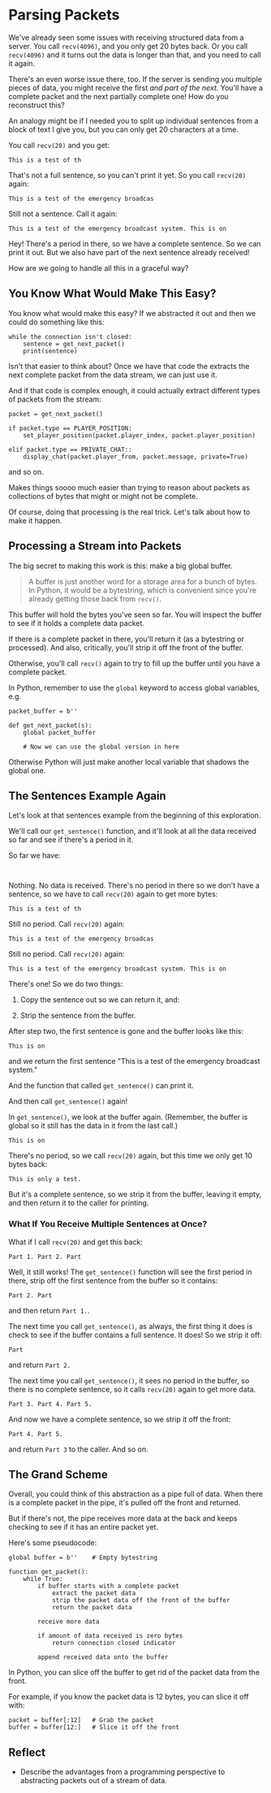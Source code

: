 # Parsing Packets

We've already seen some issues with receiving structured data from a
server. You call `recv(4096)`, and you only get 20 bytes back. Or you
call `recv(4096)` and it turns out the data is longer than that, and you
need to call it again.

There's an even worse issue there, too. If the server is sending you
multiple pieces of data, you might receive the first _and part of the
next_. You'll have a complete packet and the next partially complete
one! How do you reconstruct this?

An analogy might be if I needed you to split up individual sentences
from a block of text I give you, but you can only get 20 characters at a
time.

You call `recv(20)` and you get:

```
This is a test of th
```

That's not a full sentence, so you can't print it yet. So you call
`recv(20)` again:

```
This is a test of the emergency broadcas
```

Still not a sentence. Call it again:

```
This is a test of the emergency broadcast system. This is on
```

Hey! There's a period in there, so we have a complete sentence. So we
can print it out. But we also have part of the next sentence already
received!

How are we going to handle all this in a graceful way?

## You Know What Would Make This Easy?

You know what would make this easy? If we abstracted it out and then we
could do something like this:

```
while the connection isn't closed:
    sentence = get_next_packet()
    print(sentence)
```

Isn't that easier to think about? Once we have that code the extracts
the next complete packet from the data stream, we can just use it.

And if that code is complex enough, it could actually extract different
types of packets from the stream:

```
packet = get_next_packet()

if packet.type == PLAYER_POSITION:
    set_player_position(packet.player_index, packet.player_position)

elif packet.type == PRIVATE_CHAT::
    display_chat(packet.player_from, packet.message, private=True)
```

and so on.

Makes things soooo much easier than trying to reason about packets as
collections of bytes that might or might not be complete.

Of course, doing that processing is the real trick. Let's talk about how
to make it happen.

## Processing a Stream into Packets

The big secret to making this work is this: make a big global buffer.

> A buffer is just another word for a storage area for a bunch of bytes.
> In Python, it would be a bytestring, which is convenient since you're
> already getting those back from `recv()`.

This buffer will hold the bytes you've seen so far. You will inspect the
buffer to see if it holds a complete data packet.

If there is a complete packet in there, you'll return it (as a
bytestring or processed). And also, critically, you'll strip it off the
front of the buffer.

Otherwise, you'll call `recv()` again to try to fill up the buffer until
you have a complete packet.

In Python, remember to use the `global` keyword to access global
variables, e.g.

```
packet_buffer = b''

def get_next_packet(s):
    global packet_buffer

    # Now we can use the global version in here
```

Otherwise Python will just make another local variable that shadows the
global one.

## The Sentences Example Again

Let's look at that sentences example from the beginning of this
exploration.

We'll call our `get_sentence()` function, and it'll look at all the data
received so far and see if there's a period in it.

So far we have:

```
  
```

Nothing. No data is received. There's no period in there so we don't
have a sentence, so we have to call `recv(20)` again to get more bytes:

```
This is a test of th
```

Still no period. Call `recv(20)` again:

```
This is a test of the emergency broadcas
```

Still no period. Call `recv(20)` again:

```
This is a test of the emergency broadcast system. This is on
```

There's one! So we do two things:

1. Copy the sentence out so we can return it, and:

2. Strip the sentence from the buffer.

After step two, the first sentence is gone and the buffer looks like
this:

```
This is on
```

and we return the first sentence "This is a test of the emergency
broadcast system."

And the function that called `get_sentence()` can print it.

And then call `get_sentence()` again!

In `get_sentence()`, we look at the buffer again. (Remember, the buffer
is global so it still has the data in it from the last call.)

```
This is on
```

There's no period, so we call `recv(20)` again, but this time we only
get 10 bytes back:

```
This is only a test.
```

But it's a complete sentence, so we strip it from the buffer, leaving it
empty, and then return it to the caller for printing.

### What If You Receive Multiple Sentences at Once?

What if I call `recv(20)` and get this back:

```
Part 1. Part 2. Part
````

Well, it still works! The `get_sentence()` function will see the first
period in there, strip off the first sentence from the buffer so it
contains:

```
Part 2. Part
```

and then return `Part 1.`.

The next time you call `get_sentence()`, as always, the first thing it
does is check to see if the buffer contains a full sentence. It does! So
we strip it off:

```
Part
```

and return `Part 2.`

The next time you call `get_sentence()`, it sees no period in the
buffer, so there is no complete sentence, so it calls `recv(20)` again
to get more data.

```
Part 3. Part 4. Part 5.
```

And now we have a complete sentence, so we strip it off the front:

```
Part 4. Part 5.
```

and return `Part 3` to the caller. And so on.

## The Grand Scheme

Overall, you could think of this abstraction as a pipe full of data.
When there is a complete packet in the pipe, it's pulled off the front
and returned.

But if there's not, the pipe receives more data at the back and keeps
checking to see if it has an entire packet yet.

Here's some pseudocode:

```
global buffer = b''    # Empty bytestring

function get_packet():
    while True:
        if buffer starts with a complete packet
            extract the packet data
            strip the packet data off the front of the buffer
            return the packet data

        receive more data

        if amount of data received is zero bytes
            return connection closed indicator

        append received data onto the buffer
```

In Python, you can slice off the buffer to get rid of the packet data
from the front.

For example, if you know the packet data is 12 bytes, you can slice it
off with:

```
packet = buffer[:12]   # Grab the packet
buffer = buffer[12:]   # Slice it off the front
```

## Reflect

* Describe the advantages from a programming perspective to abstracting
  packets out of a stream of data.

